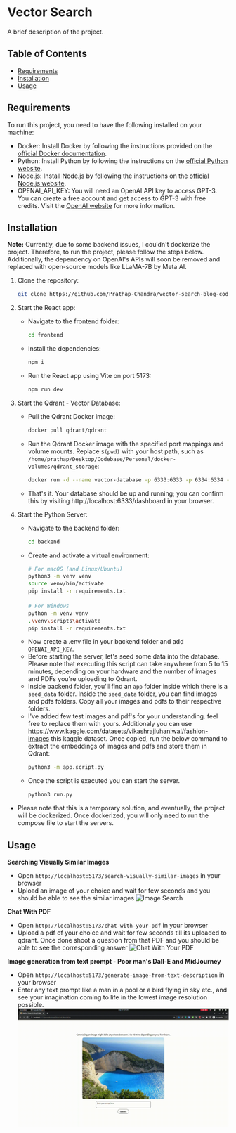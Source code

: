 # Vector Search
A brief description of the project.

## Table of Contents

- [Requirements](#requirements)
- [Installation](#installation)
- [Usage](#usage)

## Requirements

To run this project, you need to have the following installed on your machine:

- Docker: Install Docker by following the instructions provided on the [official Docker documentation](https://docs.docker.com/get-docker/).
- Python: Install Python by following the instructions on the [official Python website](https://www.python.org/downloads/).
- Node.js: Install Node.js by following the instructions on the [official Node.js website](https://nodejs.org/en/download/).
- OPENAI_API_KEY: You will need an OpenAI API key to access GPT-3. You can create a free account and get access to GPT-3 with free credits. Visit the [OpenAI website](https://openai.com/) for more information.

## Installation

**Note:** Currently, due to some backend issues, I couldn't dockerize the project. Therefore, to run the project, please follow the steps below. Additionally, the dependency on OpenAI's APIs will soon be removed and replaced with open-source models like LLaMA-7B by Meta AI.

1. Clone the repository:
    ```bash
    git clone https://github.com/Prathap-Chandra/vector-search-blog-code
    ```

2. Start the React app:
    - Navigate to the frontend folder:
        ```bash
        cd frontend
        ```
    - Install the dependencies:
        ```bash
        npm i
        ```
    - Run the React app using Vite on port 5173:
        ```bash
        npm run dev
        ```

3. Start the Qdrant - Vector Database:
    - Pull the Qdrant Docker image:
        ```bash
        docker pull qdrant/qdrant
        ```
    - Run the Qdrant Docker image with the specified port mappings and volume mounts. Replace `$(pwd)` with your host path, such as `/home/prathap/Desktop/Codebase/Personal/docker-volumes/qdrant_storage`:
        ```bash
        docker run -d --name vector-database -p 6333:6333 -p 6334:6334 -v $(pwd)/qdrant_storage:/qdrant/storage:z qdrant/qdrant
        ```
    - That's it. Your database should be up and running; you can confirm this by visiting http://localhost:6333/dashboard in your browser.  

4. Start the Python Server:
    - Navigate to the backend folder:
        ```bash
        cd backend
        ```
    - Create and activate a virtual environment:
        ```bash
        # For macOS (and Linux/Ubuntu)
        python3 -m venv venv
        source venv/bin/activate
        pip install -r requirements.txt

        # For Windows
        python -m venv venv
        .\venv\Scripts\activate
        pip install -r requirements.txt
        ```
    - Now create a .env file in your backend folder and add `OPENAI_API_KEY`.
    - Before starting the server, let's seed some data into the database. Please note that executing this script can take anywhere from 5 to 15 minutes, depending on your hardware and the number of images and PDFs you're uploading to Qdrant.
    - Inside backend folder, you'll find an `app` folder inside which there is a `seed_data` folder. Inside the `seed_data` folder, you can find images and pdfs folders. Copy all your images and pdfs to their respective folders. 
    - I've added few test images and pdf's for your understanding. feel free to replace them with yours. Additionaly you can use https://www.kaggle.com/datasets/vikashrajluhaniwal/fashion-images this kaggle dataset. Once copied, run the below command to extract the embeddings of images and pdfs and store them in Qdrant:
        ```bash
        python3 -m app.script.py
        ```
    - Once the script is executed you can start the server.
        ```bash
        python3 run.py
        ```
- Please note that this is a temporary solution, and eventually, the project will be dockerized. Once dockerized, you will only need to run the compose file to start the servers.

## Usage
**Searching Visually Similar Images**
- Open `http://localhost:5173/search-visually-similar-images` in your browser
- Upload an image of your choice and wait for few seconds and you should be able to see the similar images
![Image Search](https://raw.githubusercontent.com/Prathap-Chandra/vector-search-blog-code/master/assests/gifs/image-search.gif)

**Chat With PDF**
- Open `http://localhost:5173/chat-with-your-pdf` in your browser
- Upload a pdf of your choice and wait for few seconds till its uploaded to qdrant. Once done shoot a question from that PDF and you should be able to see the corresponding answer
![Chat With Your PDF](https://raw.githubusercontent.com/Prathap-Chandra/vector-search-blog-code/master/assests/gifs/PDF-Chat.gif)

**Image generation from text prompt - Poor man's Dall-E and MidJourney**
- Open `http://localhost:5173/generate-image-from-text-description` in your browser
- Enter any text prompt like a man in a pool or a bird flying in sky etc., and see your imagination coming to life in the lowest image resolution possible.
![Text To Image](https://raw.githubusercontent.com/Prathap-Chandra/vector-search-blog-code/master/assests/gifs/text-to-image.gif)
